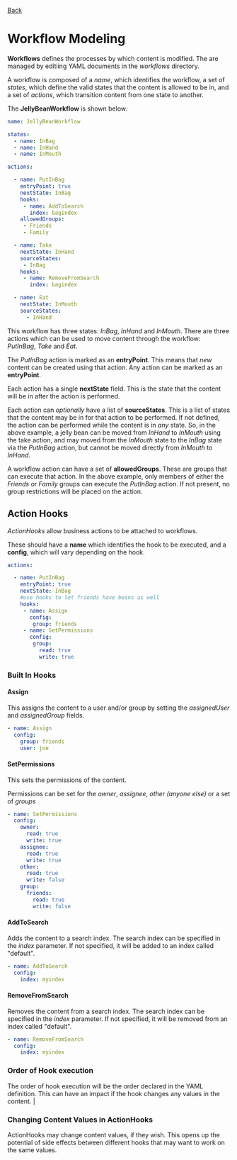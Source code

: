 [Back](../)

# Workflow Modeling

**Workflows** defines the processes by which content is modified. The are managed by editiing YAML documents in the 
_workflows_ directory. 

A workflow is composed of a _name_, which identifies the workflow, a set of _states_, which define the valid states 
that the content is allowed to be in, and a set of _actions_, which transition content from one state to another.

The **JellyBeanWorkflow** is shown below:

```yaml
name: JellyBeanWorkflow

states:
  - name: InBag
  - name: InHand
  - name: InMouth

actions:

  - name: PutInBag
    entryPoint: true
    nextState: InBag
    hooks:
     - name: AddToSearch 
       index: bagindex
    allowedGroups:
     - Friends
     - Family

  - name: Take
    nextState: InHand
    sourceStates:
     - InBag
    hooks:
     - name: RemoveFromSearch
       index: bagindex

  - name: Eat
    nextState: InMouth
    sourceStates:
      - InHand
```

This workflow has three states: _InBag_, _InHand_ and _InMouth_. There are three actions which can be used to move 
content through the workflow: _PutInBag_, _Take_ and _Eat_. 

The _PutInBag_ action is marked as an **entryPoint**. This means that _new_ content can be created using that action. 
Any action can be marked as an **entryPoint**. 

Each action has a single **nextState** field. This is the state that the content will be in after the action is 
performed.

Each action can _optionally_ have a list of **sourceStates**. This is a list of states that the content may be in for
that action to be performed. If not defined, the action can be performed while the content is in _any_ state. 
So, in the above example, a jelly bean can be moved from _InHand_ to _InMouth_ using the take action, and may moved 
from the _InMouth_ state to the _InBag_ state via the _PutInBag_ action, but cannot be moved directly from _InMouth_ 
to _InHand_.

A workflow action can have a set of **allowedGroups**. These are groups that can execute that action. In the above 
example, only members of either the _Friends_ or _Family_ groups can execute the _PutInBag_ action. If not present, 
no group restrictions will be placed on the action.

## Action Hooks

_ActionHooks_ allow business actions to be attached to workflows.

These should have a **name** which identifies the hook to be executed, and a **config**, which will vary depending on 
the hook. 

```yaml
actions:

  - name: PutInBag
    entryPoint: true
    nextState: InBag
    #use hooks to let friends have beans as well
    hooks:
     - name: Assign
       config:
        group: friends
     - name: SetPermissions
       config:
        group: 
          read: true
          write: true
```
 
### Built In Hooks

#### Assign

This assigns the content to a user and/or group by setting the _assignedUser_ and _assignedGroup_ fields. 

```yaml
- name: Assign
  config:
    group: friends
    user: joe
```

#### SetPermissions

This sets the permissions of the content. 

Permissions can be set for the _owner_, _assignee_, _other (anyone else)_ or a set of _groups_

```yaml
- name: SetPermissions
  config:
    owner:
      read: true
      write: true
    assignee:
      read: true
      write: true
    other:
      read: true
      write: false
    group:
      friends:
        read: true
        write: false
```

#### AddToSearch

Adds the content to a search index. The search index can be specified in the _index_ parameter. If not specified, it 
will be added to an index called "default".

```yaml
- name: AddToSearch
  config:
    index: myindex
```

#### RemoveFromSearch

Removes the content from a search index. The search index can be specified in the _index_ parameter. If not specified, it 
will be removed from an index called "default".

```yaml
- name: RemoveFromSearch
  config:
    index: myindex
```

### Order of Hook execution

The order of hook execution will be the order declared in the YAML definition. This can have an impact if the hook
changes any values in the content.
                          | 
### Changing Content Values in ActionHooks

ActionHooks may change content values, if they wish. This opens up the potential of side effects between different
hooks that may want to work on the same values. 


